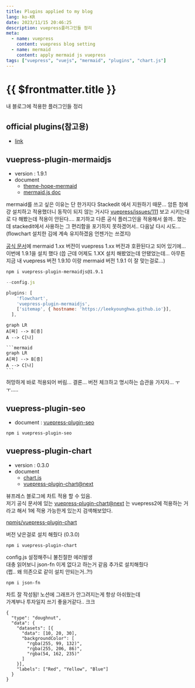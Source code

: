 ```yaml
---
title: Plugins applied to my blog
lang: ko-KR
date: 2023/11/15 20:46:25
description: vuepress플러그인들 정리
meta:
  - name: vuepress
    content: vuepress blog setting
  - name: mermaid
    content: apply mermaid js vuepress
tags: ["vuepress", "vuejs", "mermaid", "plugins", "chart.js"]
---
```


# {{ $frontmatter.title }}

내 블로그에 적용한 플러그인들 정리

## official plugins(참고용)
- [link](https://github.com/vuepress/awesome-vuepress/blob/main/v1.md#official-plugins)

## vuepress-plugin-mermaidjs
- version : 1.9.1
- document
    - [theme-hope-mermaid](https://theme-hope.vuejs.press/guide/markdown/mermaid.html#demo)
    - [mermaid.js doc](https://mermaid.js.org/intro/)

mermaid를 쓰고 싶은 이유는 단 한가지다 Stackedit 에서 지원하기 때문... 암튼 첨에 걍 설치하고 적용했더니 동작이 되지 않는 거시다 
[vuepress/issues/111](https://github.com/vuejs/vuepress/issues/111)
보고 시키는대로 다 해봤는데 적용이 안된다.... 
포기하고 다른 공식 플러그인을 적용해서 쓸까.. 했는데 stackedit에서 사용하는 그 편리함을 포기하지 못하겠어서.. 다음날 다시 시도...
(flowchart 설치한 김에 계속 유지하겠음 언젠가는 쓰겠지)  


[공식 문서](https://www.npmjs.com/package/vuepress-plugin-mermaidjs?activeTab=readme)에 mermaid 1.xx 버전이 vuepress 1.xx 버전과 호환된다고 되어 있기에... 이번에 1.9.1을 설치 했다
(씁 근데 어제도 1.XX 설치 해봤었는데 안됐었는데... 아무튼 지금 내 vuepress 버전 1.9.10 이랑 mermaid 버전 1.9.1 이 잘 맞는걸로...)

```sh
npm i vuepress-plugin-mermaidjs@1.9.1
```

``` js
--config.js 

plugins: [
    'flowchart',
    'vuepress-plugin-mermaidjs',
    ['sitemap', { hostname: 'https://leekyounghwa.github.io'}],
  ],
```

```mermaid
graph LR
A[짜] --> B[증]
A --> C[나]
```

    ```mermaid
    graph LR
    A[짜] --> B[증]
    A --> C[나]
    ```

허망하게 바로 적용되어 버림... 결론... 버전 체크하고 명시하는 습관을 가지자... ㅜㅜ.....


## vuepress-plugin-seo
- document : [vuepress-plugin-seo](https://github.com/lorisleiva/vuepress-plugin-seo)

```
npm i vuepress-plugin-seo
```  

## vuepress-plugin-chart 
- version : 0.3.0
- document 
    - [chart.js](https://www.chartjs.org/docs/latest/charts/bar.html)
    - [vuepress-plugin-chart@next](https://github.com/Renovamen/vuepress-theme-gungnir/tree/main/packages/plugins/chart)

뷰프레스 블로그에 차트 적용 할 수 있음.  
저기 공식 문서에 있는 [vuepress-plugin-chart@next](https://github.com/Renovamen/vuepress-theme-gungnir/tree/main/packages/plugins/chart) 는 vuepress2에 적용하는 거라고 해서 1에 적용 가능한게 있는지 검색해보았다.  

[npmjs/vuepress-plugin-chart](https://www.npmjs.com/package/vuepress-plugin-chart/v/0.3.0?activeTab=versions)  

버전 낮은걸로 설치 해줬다 (0.3.0)


    npm i vuepress-plugin-chart


config.js 설정해주니 불친절한 에러발생  
대충 읽어보니 json-fn 이게 없다고 하는거 같음
추가로 설치해줬다  
(쩝.. 왜 의존으로 같이 설치 안되는거..?!)


    npm i json-fn


차트 잘 작성됨! 노션에 그래프가 안그려지는게 항상 아쉬웠는데  
가계부나 투자일지 쓰기 좋을거같다.. 크크

```chart
{
  "type": "doughnut",
  "data": {
    "datasets": [{
      "data": [10, 20, 30],
      "backgroundColor": [
        "rgba(255, 99, 132)",
        "rgba(255, 206, 86)",
        "rgba(54, 162, 235)"
      ]
    }],
    "labels": ["Red", "Yellow", "Blue"]
  }
}
```